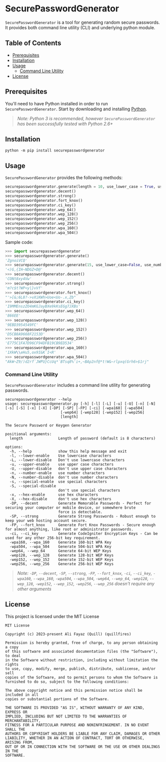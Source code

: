 # SecurePasswordGenerator
`SecurePasswordGenerator` is a tool for generating random secure passwords. It provides both command line utility (CLI) and underlying python module.

## Table of Contents
- [Prerequisites](#prerequisites)
- [Installation](#installation)
- [Usage](#usage)
    - [Command Line Utility](#command-line-utility)
- [License](#license)

## Prerequisites
You'll need to have Python installed in order to run `SecurePasswordGenerator`. Start by downloading and installing [Python](https://www.python.org/downloads/).
> *Note: Python 3 is recommended, however `SecurePasswordGenerator` has been successfully tested with Python 2.6+*


## Installation
```
python -m pip install securepasswordgenerator
```

## Usage
`SecurePasswordGenerator` provides the following methods:
```py
securepasswordgenerator.generate(length = 10, use_lower_case = True, use_upper_case = True, use_numbers = True, use_special = False, use_hex = False)
securepasswordgenerator.decent() 
securepasswordgenerator.strong() 
securepasswordgenerator.fort_knox() 
securepasswordgenerator.ci_key() 
securepasswordgenerator.wep_64() 
securepasswordgenerator.wep_128() 
securepasswordgenerator.wep_152() 
securepasswordgenerator.wep_256() 
securepasswordgenerator.wpa_160() 
securepasswordgenerator.wpa_504()
```

Sample code:
```py
>>> import securepasswordgenerator
>>> securepasswordgenerator.generate()
'ZgnoiVCQ'
>>> securepasswordgenerator.generate(15, use_lower_case=False, use_numbers=False, use_special=True)
'<)G,{IH~NDGZ+D@'
>>> securepasswordgenerator.decent() 
'CONt8xy4Vw'
>>> securepasswordgenerator.strong() 
'm?c$t?WP<y|}vVf'
>>> securepasswordgenerator.fort_knox() 
"'>[&;6L8?->vXiKWh>Uoe<Uo-.x,Zb"
>>> securepasswordgenerator.ci_key() 
'I9MMEnszZO4mKGJayBXe9kKsEGg7JXBs'
>>> securepasswordgenerator.wep_64() 
'866EE'
>>> securepasswordgenerator.wep_128() 
'9EBD3954549FC'
>>> securepasswordgenerator.wep_152() 
'D5CB8A9668F2153D'
>>> securepasswordgenerator.wep_256() 
'E775C1FA7D96CF94DFB19CB9ED534'
>>> securepasswordgenerator.wpa_160() 
'1XkW\\eHu5,ox9I&K`I<R'
>>> securepasswordgenerator.wpa_504()
"AkW~Z9/)d2rf`JWPU}CcUq*`BTsq8%'i+,~BAp2nf@*t!W&~rlpxq(Grh6>$1rj"
```

### Command Line Utility
`SecurePasswordGenerator` includes a command line utility for generating passwords.
```
securepasswordgenerator --help
usage: securepasswordgenerator.py [-h] [-l] [-L] [-u] [-U] [-n] [-N] [-s] [-S] [-x] [-X] [-DP] [-SP] [-FP] [-ci] [-wpa160] [-wpa504]
                         [-wep64] [-wep128] [-wep152] [-wep256]
                         [length]

The Secure Password or Keygen Generator

positional arguments:
  length                Length of password (default is 8 characters)

options:
  -h, --help            show this help message and exit
  -l, --lower-enable    Use lowercase characters
  -L, --lower-disable   Don't use lowercase characters
  -u, --upper-enable    use upper case characters
  -U, --upper-disable   don't use upper case characters
  -n, --number-enable   use number characters
  -N, --number-disable  don't use number characters
  -s, --special-enable  use special characters
  -S, --special-disable
                        don't use special characters
  -x, --hex-enable      use hex characters
  -X, --hex-disable     don't use hex characters
  -DP, --decent         Generate Memorable Passwords - Perfect for securing your computer or mobile device, or somewhere brute
                        force is detectable.
  -SP, --strong         Generate Strong Passwords - Robust enough to keep your web hosting account secure.
  -FP, --fort_knox      Generate Fort Knox Passwords - Secure enough for almost anything, like root or administrator passwords.
  -ci, --ci_key         Generate CodeIgniter Encryption Keys - Can be used for any other 256-bit key requirement.
  -wpa160, --wpa_160    Generate 160-bit WPA Key
  -wpa504, --wpa_504    Generate 504-bit WPA Key
  -wep64, --wep_64      Generate 64-bit WEP Keys
  -wep128, --wep_128    Generate 128-bit WEP Keys
  -wep152, --wep_152    Generate 152-bit WEP Keys
  -wep256, --wep_256    Generate 256-bit WEP Keys
```
> *Note: `-DP`, `--decent`, `-SP`, `--strong`, `-FP`, `--fort_knox`, `-ci`, `--ci_key`, `-wpa160`, `--wpa_160`, `-wpa504`, `--wpa_504`, `-wep64`, `--wep_64`, `-wep128`, `--wep_128`, `-wep152`, `--wep_152`, `-wep256`, `--wep_256` doesn't require any other arguments*


## License

This project is licensed under the MIT License
```
MIT License

Copyright (c) 2023-present Ali Fayaz (Quill) (quillfires)

Permission is hereby granted, free of charge, to any person obtaining a copy
of this software and associated documentation files (the "Software"), to deal
in the Software without restriction, including without limitation the rights
to use, copy, modify, merge, publish, distribute, sublicense, and/or sell
copies of the Software, and to permit persons to whom the Software is
furnished to do so, subject to the following conditions:

The above copyright notice and this permission notice shall be included in all
copies or substantial portions of the Software.

THE SOFTWARE IS PROVIDED "AS IS", WITHOUT WARRANTY OF ANY KIND, EXPRESS OR
IMPLIED, INCLUDING BUT NOT LIMITED TO THE WARRANTIES OF MERCHANTABILITY,
FITNESS FOR A PARTICULAR PURPOSE AND NONINFRINGEMENT. IN NO EVENT SHALL THE
AUTHORS OR COPYRIGHT HOLDERS BE LIABLE FOR ANY CLAIM, DAMAGES OR OTHER
LIABILITY, WHETHER IN AN ACTION OF CONTRACT, TORT OR OTHERWISE, ARISING FROM,
OUT OF OR IN CONNECTION WITH THE SOFTWARE OR THE USE OR OTHER DEALINGS IN THE
SOFTWARE.
```